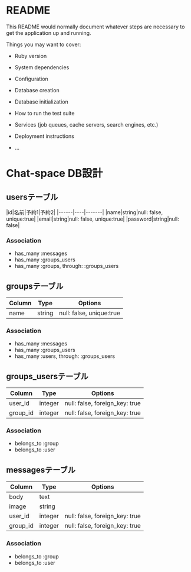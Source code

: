 # README

This README would normally document whatever steps are necessary to get the
application up and running.

Things you may want to cover:

* Ruby version

* System dependencies

* Configuration

* Database creation

* Database initialization

* How to run the test suite

* Services (job queues, cache servers, search engines, etc.)

* Deployment instructions

* ...

# Chat-space DB設計
## usersテーブル
|id|名前|予約1|予約2|
|------|----|-------|
|name|string|null: false, unique:true|
|email|string|null: false, unique:true|
|password|string|null: false|
### Association
- has_many :messages
- has_many :groups_users 
- has_many  :groups,  through:  :groups_users 

## groupsテーブル
|Column|Type|Options|
|------|----|-------|
|name|string|null: false, unique:true|
### Association
- has_many :messages
- has_many :groups_users
- has_many  :users,  through:  :groups_users

## groups_usersテーブル
|Column|Type|Options|
|------|----|-------|
|user_id|integer|null: false, foreign_key: true|
|group_id|integer|null: false, foreign_key: true|
### Association
- belongs_to :group
- belongs_to :user

## messagesテーブル
|Column|Type|Options|
|------|----|-------|
|body|text||
|image|string||
|user_id|integer|null: false, foreign_key: true|
|group_id|integer|null: false, foreign_key: true|
### Association
- belongs_to :group
- belongs_to :user




